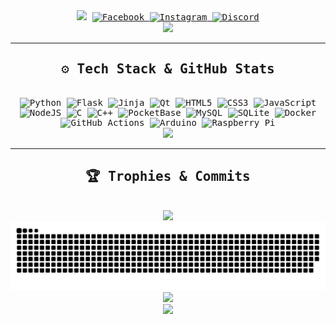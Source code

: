 <div align="center" style="text-align: center; font-family: monospace;">
  <div>
    <img src="https://capsule-render.vercel.app/api?type=waving&color=000000,ffffff,000000&height=300&section=header&text=Welcome%20to%20my%20Github%20Profile!&fontSize=52&fontColor=ffffff&fontAlignY=36&descSize=25&desc=My%20name%20is%20Noman%20and%20I%20like%20Python,%20C++,%20and%20☕%20Coffee.">
    <a href="https://facebook.com/user.noman">
      <img src="https://img.shields.io/badge/Facebook-0d0f11.svg?logo=Facebook&logoColor=white" alt="Facebook">
    </a>
    <a href="https://instagram.com/namon.mess">
      <img src="https://img.shields.io/badge/Instagram-0d0f11.svg?logo=Instagram&logoColor=white" alt="Instagram">
    </a>
    <a href="https://discord.com/users/8gudbits">
      <img src="https://img.shields.io/badge/Discord-0d0f11.svg?logo=discord&logoColor=white" alt="Discord">
    </a>
    <br>
    <a href="https://github.com/hehuapei/visitor-badge">
      <img src="https://visitor-badge.laobi.icu/badge?page_id=8gudbits.8gudbits&left_color=0d0f11&right_color=0d0f11&left_text=Visitors">
    </a>
  </div>
  <hr>
  <div>
    <h2>⚙ Tech Stack & GitHub Stats</h2>
    <br>
    <img src="https://img.shields.io/badge/python-0d0f11?style=for-the-badge&logo=python&logoColor=white" alt="Python">
    <img src="https://img.shields.io/badge/flask-0d0f11.svg?style=for-the-badge&logo=flask&logoColor=white" alt="Flask">
    <img src="https://img.shields.io/badge/jinja-0d0f11.svg?style=for-the-badge&logo=jinja&logoColor=white" alt="Jinja">
    <img src="https://img.shields.io/badge/Qt-0d0f11.svg?style=for-the-badge&logo=Qt&logoColor=white" alt="Qt">
    <img src="https://img.shields.io/badge/html5-0d0f11.svg?style=for-the-badge&logo=html5&logoColor=white" alt="HTML5">
    <img src="https://img.shields.io/badge/css3-0d0f11.svg?style=for-the-badge&logo=css3&logoColor=white" alt="CSS3">
    <img src="https://img.shields.io/badge/javascript-0d0f11.svg?style=for-the-badge&logo=javascript&logoColor=white" alt="JavaScript">
    <img src="https://img.shields.io/badge/node.js-0d0f11?style=for-the-badge&logo=node.js&logoColor=white" alt="NodeJS">
    <img src="https://img.shields.io/badge/c-0d0f11.svg?style=for-the-badge&logo=c&logoColor=white" alt="C">
    <img src="https://img.shields.io/badge/c++-0d0f11.svg?style=for-the-badge&logo=c%2B%2B&logoColor=white" alt="C++">
    <img src="https://img.shields.io/badge/pocketbase-0d0f11.svg?style=for-the-badge&logo=Pocketbase&logoColor=white" alt="PocketBase">
    <img src="https://img.shields.io/badge/mysql-0d0f11.svg?style=for-the-badge&logo=mysql&logoColor=white" alt="MySQL">
    <img src="https://img.shields.io/badge/sqlite-0d0f11.svg?style=for-the-badge&logo=sqlite&logoColor=white" alt="SQLite">
    <img src="https://img.shields.io/badge/docker-0d0f11.svg?style=for-the-badge&logo=docker&logoColor=white" alt="Docker">
    <img src="https://img.shields.io/badge/github%20actions-0d0f11.svg?style=for-the-badge&logo=githubactions&logoColor=white" alt="GitHub Actions">
    <img src="https://img.shields.io/badge/-Arduino-0d0f11?style=for-the-badge&logo=Arduino&logoColor=white" alt="Arduino">
    <img src="https://img.shields.io/badge/-Raspberry_Pi-0d0f11?style=for-the-badge&logo=Raspberry-Pi&logoColor=white" alt="Raspberry Pi">
    <br>
    <a href="https://github.com/8gudbits?tab=repositories">
      <img src="https://github-readme-stats.vercel.app/api/top-langs/?username=8gudbits&layout=compact&hide_border=true&card_width=700&langs_count=14&bg_color=0d0f11&title_color=ffffff&text_color=ffffff">
    </a>
  </div>
  <hr>
  <div>
    <h2>🏆 Trophies & Commits</h2>
    <br>
    <a href="https://github.com/8gudbits?tab=repositories">
      <img src="https://github-profile-trophy.vercel.app/?username=8gudbits&column=6&margin-w=8&margin-h=8&no-frame=true&&title=MultiLanguage,Commits,Repositories,Stars,Followers,Experience&theme=darkhub">
    </a>
    <br>
    <picture>
      <source media="(prefers-color-scheme: dark)" srcset="https://raw.githubusercontent.com/8gudbits/8gudbits/output/github-snake-dark.svg">
      <source media="(prefers-color-scheme: light)" srcset="https://raw.githubusercontent.com/8gudbits/8gudbits/output/github-snake.svg">
      <img src="https://raw.githubusercontent.com/8gudbits/8gudbits/output/github-snake.svg">
    </picture>
    <br>
    <a href="https://github.com/8gudbits">
      <img width="850px" src="https://github-readme-activity-graph.vercel.app/graph?username=8gudbits&theme=react-dark&bg_color=0d0f11&hide_border=true&area=true&point=ffffff&days=30&radius=8&custom_title=⚡%20Activity%20Graph&height=350">
    </a>
  </div>
  <div>
    <img src="https://capsule-render.vercel.app/api?type=waving&color=000000,ffffff,000000&height=200&section=footer&text=Appreciate%20you%20stopping%20by!&fontColor=ffffff&fontSize=25&fontAlignY=65">
  </div>
</div>
